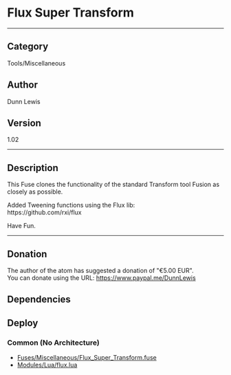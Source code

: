 # Flux Super Transform
___

## Category
Tools/Miscellaneous

## Author
Dunn Lewis

## Version
1.02

___

## Description
<p>This Fuse clones the functionality of the standard Transform tool Fusion as closely as possible.</p>

<p>Added Tweening functions using the Flux lib:<br>
https://github.com/rxi/flux<p>

<p>Have Fun.</p>

___

## Donation
The author of the atom has suggested a donation of "€5.00 EUR".  
You can donate using the URL: <a href="https://www.paypal.me/DunnLewis" class="button">https://www.paypal.me/DunnLewis</a>
## Dependencies

## Deploy

### Common (No Architecture)

<ul>
<li><a href="https://gitlab.com/WeSuckLess/Reactor/-/blob/master/Atoms/com.DunnLewis.Flux_Super_Transform/Fuses/Miscellaneous/Flux_Super_Transform.fuse?ref_type=heads">Fuses/Miscellaneous/Flux_Super_Transform.fuse</a></li>
<li><a href="https://gitlab.com/WeSuckLess/Reactor/-/blob/master/Atoms/com.DunnLewis.Flux_Super_Transform/Modules/Lua/flux.lua?ref_type=heads">Modules/Lua/flux.lua</a></li>
</ul>
